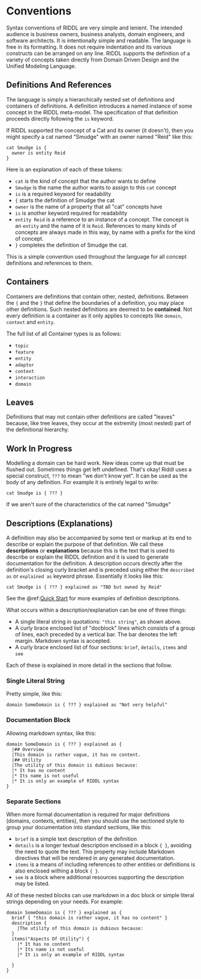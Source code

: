 # Conventions

Syntax conventions of RIDDL are very simple and lenient. 
The intended audience is business owners, business analysts, domain engineers,
and software architects. It is intentionally simple and 
readable. The language is free in its formatting. It does
not require indentation and its various constructs can be
arranged on any line.  RIDDL supports the definition of a
variety of concepts taken directly from Domain Driven Design
and the Unified Modeling Language. 

## Definitions And References
The language is simply a hierarchically nested set of definitions and
containers of definitions.  A definition introduces a named instance of some
concept in the RIDDL meta-model. The specification of that definition
proceeds directly following the `is` keyword.

If RIDDL supported the concept of a Cat and its owner  (it doesn't), then you
might specify a cat named "Smudge" with an owner named "Reid" like this:
```text
cat Smudge is {
  owner is entity Reid
}
```
Here is an explanation of each of these tokens:

* `cat` is the  kind of concept that the author wants to define
* `Smudge` is the name the author wants to assign to this `cat` concept
* `is` is a required keyword for readability
* `{` starts the definition of Smudge the cat
* `owner` is the name of a property that all "cat" concepts have
* `is` is another keyword required for readability
* `entity Reid` is a reference to an instance of a concept. The concept is an
 `entity` and the name of it is `Reid`. References to many kinds of concepts
  are always made in this way, by name with a prefix for the kind of concept.
* `}` completes the definition of Smudge the cat.

This is a simple convention used throughout the language for all 
concept definitions and references to them. 

## Containers
Containers are definitions that contain other, nested, definitions. Between the
`{` and the `}` that define the boundaries of a definition, you may place other
definitions. Such nested definitions are deemed to be **contained**. 
Not every definition is a container as it only applies to concepts
like `domain`, `context` and `entity`.   

The full list of all Container types is as follows:

* `topic`
* `feature`
* `entity`
* `adaptor`
* `context`
* `interaction`
* `domain`

## Leaves
Definitions that may not contain other definitions are called "leaves"
because, like tree leaves, they occur at the extremity (most nested) part of
the definitional hierarchy. 

## Work In Progress
Modelling a domain can be hard work. New ideas come up that must be flushed
out.  Sometimes things get left undefined. That's okay! Riddl uses a special
construct, `???` to mean "we don't know yet". It can be used as the body of
any definition. For example it is entirely legal to write:
```text
cat Smudge is { ??? }
```
If we aren't sure of the characteristics of the cat named "Smudge"
 
## Descriptions (Explanations)
A definition may also be accompanied by some text or markup at its end to
describe or explain the purpose of that definition. We call these
 **descriptions** or **explanations** because this is the text that is
used to describe or explain the RIDDL definition and it is used to generate
documentation for the definition.  A description occurs directly after the
definition's closing curly bracket and is preceded using
either the `described as` or `explained as` keyword phrase. Essentially it 
looks like this:
```text
cat Smudge is { ??? } explained as "TBD but owned by Reid"
```  
See the @ref:[Quick Start](quickstart.md) for more examples 
of definition descriptions.  

What occurs within a description/explanation can be one of three things:

* A single literal string in quotations: `"this string"`, as shown above.
* A curly brace enclosed list of "docblock" lines which consists of a group
  of lines, each preceded by a vertical bar. The bar denotes the left margin.
  Markdown syntax is accepted. 
* A curly brace enclosed list of four sections: `brief`, `details`, 
  `items` and `see`

Each of these is explained in more detail in the sections that follow. 

### Single Literal String
Pretty simple, like this:
```riddl
domain SomeDomain is { ??? } explained as "Not very helpful"
```

### Documentation Block
Allowing markdown syntax, like this:
```riddl
domain SomeDomain is { ??? } explained as {
  |## Overview
  |This domain is rather vague, it has no content.
  |## Utility
  |The utility of this domain is dubious because:
  |* It has no content
  |* Its name is not useful
  |* It is only an example of RIDDL syntax
}
```

### Separate Sections
When more formal documentation is required for major definitions (domains,
contexts, entities), then you should use the sectioned style to group
your documentation into standard sections, like this: 

* `brief` is a simple text description of the definition
* `details` is a longer textual description enclosed in a block `{ }`, 
avoiding the need to quote the text.  This property may include Markdown 
directives that will be rendered in any generated documentation.
* `items` is a means of including references to other entities or definitions 
is also enclosed withing a block `{ }`.  
* `see` is a block where additional resources supporting the description may 
be listed.

All of these nested blocks can use markdown in a doc block or simple literal
strings depending on your needs. For example:
```riddl
domain SomeDomain is { ??? } explained as {
  brief { "this domain is rather vague, it has no content" } 
  description {
    |The utility of this domain is dubious because:
  }
  items("Aspects Of Utility") {
    |* It has no content
    |* Its name is not useful
    |* It is only an example of RIDDL syntax
  
  }
}
```


 

